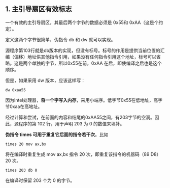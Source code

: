 ## 1. 主引导扇区有效标志

一个有效的主引导扇区，其最后两个字节的数据必须是 0x55和 0xAA（这是个约定）。

定义这两个字节很简单，伪指令 db 和 dw 就可以实现。

源程序第103行就是db版本的实现，但没有标号。标号的作用是提供当前位置的汇编（偏移）地址供其他指令引用，如果没有任何指令引用这个地址，标号可以省略。这是两个单独的字节，所以0x55在前，0xAA 在后，即使编译之后也是这个顺序。

但是，如果采用 dw 版本，应该这样写：

```
dw 0xaa55
```

因为Intel处理器，**将一个字写入内存**，采用小端序。低字节0x55在低地址，高字节0xaa在高地址。

经过计算和尝试，在前面的内容和结尾的0xAA55之间，有203字节的空洞。因此，源程序的第 102 行，用于声明 203 为 0 的数值来填补。

**伪指令 times 可用于重复它后面的指令若干次**。比如

```
times 20 mov ax,bx
```

将在编译时重复生成 mov ax,bx 指令 20 次，即重复该指令的机器码（89 D8）20 次。

```
times 203 db 0
```

在编译时保留 203 个为 0 的字节。